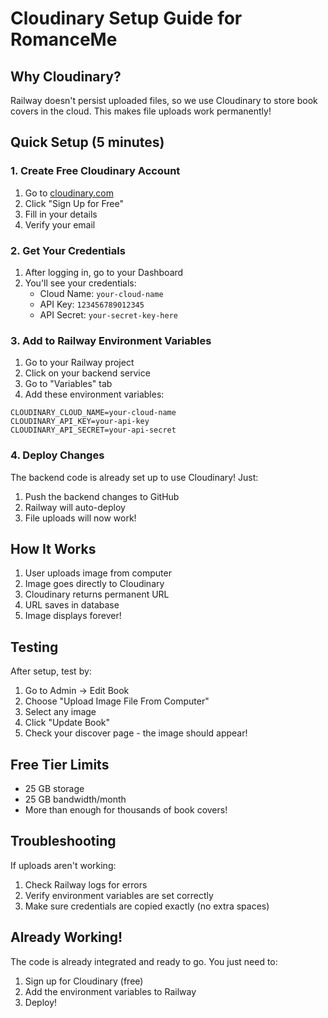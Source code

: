 # Cloudinary Setup Guide for RomanceMe

## Why Cloudinary?
Railway doesn't persist uploaded files, so we use Cloudinary to store book covers in the cloud. This makes file uploads work permanently!

## Quick Setup (5 minutes)

### 1. Create Free Cloudinary Account
1. Go to [cloudinary.com](https://cloudinary.com)
2. Click "Sign Up for Free"
3. Fill in your details
4. Verify your email

### 2. Get Your Credentials
1. After logging in, go to your Dashboard
2. You'll see your credentials:
   - Cloud Name: `your-cloud-name`
   - API Key: `123456789012345`
   - API Secret: `your-secret-key-here`

### 3. Add to Railway Environment Variables
1. Go to your Railway project
2. Click on your backend service
3. Go to "Variables" tab
4. Add these environment variables:

```
CLOUDINARY_CLOUD_NAME=your-cloud-name
CLOUDINARY_API_KEY=your-api-key
CLOUDINARY_API_SECRET=your-api-secret
```

### 4. Deploy Changes
The backend code is already set up to use Cloudinary! Just:
1. Push the backend changes to GitHub
2. Railway will auto-deploy
3. File uploads will now work!

## How It Works
1. User uploads image from computer
2. Image goes directly to Cloudinary
3. Cloudinary returns permanent URL
4. URL saves in database
5. Image displays forever!

## Testing
After setup, test by:
1. Go to Admin → Edit Book
2. Choose "Upload Image File From Computer"
3. Select any image
4. Click "Update Book"
5. Check your discover page - the image should appear!

## Free Tier Limits
- 25 GB storage
- 25 GB bandwidth/month
- More than enough for thousands of book covers!

## Troubleshooting
If uploads aren't working:
1. Check Railway logs for errors
2. Verify environment variables are set correctly
3. Make sure credentials are copied exactly (no extra spaces)

## Already Working!
The code is already integrated and ready to go. You just need to:
1. Sign up for Cloudinary (free)
2. Add the environment variables to Railway
3. Deploy!